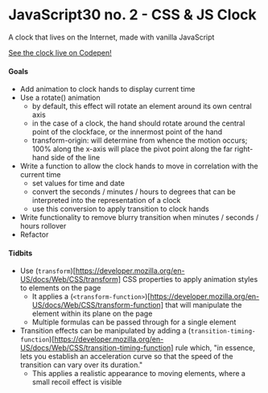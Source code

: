 # JavaScript30 no. 2 - CSS & JS Clock

A clock that lives on the Internet, made with vanilla JavaScript

[See the clock live on Codepen!](https://codepen.io/nichelicorn/pen/mdwRPzj)

#### Goals
* Add animation to clock hands to display current time
* Use a rotate() animation
  * by default, this effect will rotate an element around its own central axis
  * in the case of a clock, the hand should rotate around the central point of the clockface, or the innermost point of the hand
  * transform-origin: will determine from whence the motion occurs; 100% along the x-axis will place the pivot point along the far right-hand side of the line
* Write a function to allow the clock hands to move in correlation with the current time
  * set values for time and date
  * convert the seconds / minutes / hours to degrees that can be interpreted into the representation of a clock
  * use this conversion to apply transition to clock hands
* Write functionality to remove blurry transition when minutes / seconds / hours rollover
* Refactor

#### Tidbits
* Use (`transform`)[https://developer.mozilla.org/en-US/docs/Web/CSS/transform] CSS properties to apply animation styles to elements on the page
  * It applies a (`<transform-function>`)[https://developer.mozilla.org/en-US/docs/Web/CSS/transform-function] that will manipulate the element within its plane on the page
  * Multiple formulas can be passed through for a single element
* Transition effects can be manipulated by adding a (`transition-timing-function`)[https://developer.mozilla.org/en-US/docs/Web/CSS/transition-timing-function] rule which, "in essence, lets you establish an acceleration curve so that the speed of the transition can vary over its duration."
  * This applies a realistic appearance to moving elements, where a small recoil effect is visible
